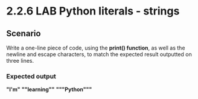 # 2.2.6   LAB   Python literals - strings
## Scenario

Write a one-line piece of code, using the **print() function**, as well as the newline and escape characters, to match the expected result outputted on three lines.

### Expected output
**"I'm"**
**""learning""**
**"""Python"""**
